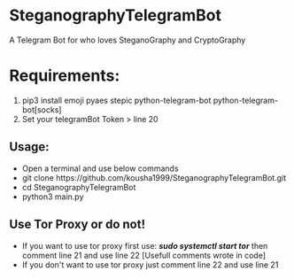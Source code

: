 # SteganographyTelegramBot
A Telegram Bot for who loves SteganoGraphy and CryptoGraphy

<h1>Requirements:</h1>
<ol>
<li>pip3 install emoji pyaes stepic python-telegram-bot python-telegram-bot[socks]</li>
<li>Set your telegramBot Token > line 20</li>
</ol>
<h2>Usage:</h2>
<ul>
<li>Open a terminal and use below commands</li>
<li>git clone https://github.com/kousha1999/SteganographyTelegramBot.git</li>
<li>cd SteganographyTelegramBot</li>
<li>python3 main.py</li>
</ul>

<h2>Use Tor Proxy or do not!</h2>
<ul>
<li>If you want to use tor proxy first use: <b><i>sudo systemctl start tor</i></b> then comment line 21 and use line 22 [Usefull comments wrote in code]</li>
<li>If you don't want to use tor proxy just comment line 22 and use line 21</li>
</ul>
